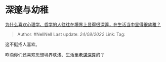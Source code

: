 # 深邃与幼稚
[为什么喜欢心理学、哲学的人往往在境界上显得很深邃，在生活当中显得很幼稚？](https://www.zhihu.com/question/30196004/answer/2642537688)

> Author: #NellNell
> Last update: *24/08/2022*
> Link:
> Tag:

这不挺招人喜欢。

咋滴你们还喜欢思想境界肤浅、生活里[老谋深算](https://www.zhihu.com/search?q=%E8%80%81%E8%B0%8B%E6%B7%B1%E7%AE%97&search_source=Entity&hybrid_search_source=Entity&hybrid_search_extra=%7B%22sourceType%22%3A%22answer%22%2C%22sourceId%22%3A2642537688%7D)的？
